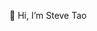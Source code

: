 👋 Hi, I’m Steve Tao

<!---
steveyjtao/steveyjtao is a ✨ special ✨ repository because its `README.md` (this file) appears on your GitHub profile.
You can click the Preview link to take a look at your changes.
--->
